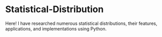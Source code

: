 # Statistical-Distribution
Here! I have researched numerous statistical distributions, their features, applications, and implementations using Python.
